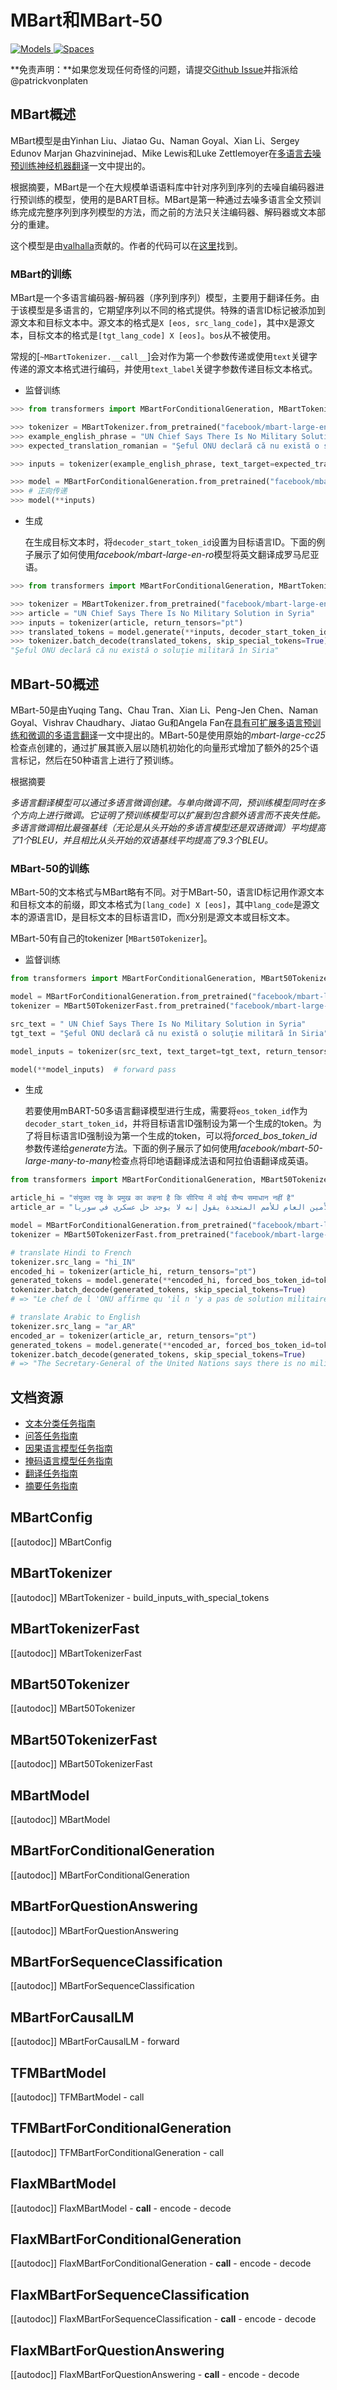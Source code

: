 <!--版权2020 HuggingFace团队。版权所有。

根据Apache许可证第2.0版（"许可证"）许可；除非符合许可证的规定，否则您不得使用此文件。
您可以在以下网址获取许可证副本

http://www.apache.org/licenses/LICENSE-2.0

除非适用法律要求或书面同意，根据许可证授权的软件是基于“按原样”（as is）的基础分发的，无论是明示的还是暗示的。请参阅许可证以获取特定语言的权限和限制。
⚠️注意，这个文件是Markdown格式，但包含了我们的doc-builder的特殊语法（类似于MDX），这个语法在您的Markdown查看器中可能无法正确显示。

-->

# MBart和MBart-50

<div class="flex flex-wrap space-x-1">
<a href="https://huggingface.co/models?filter=mbart">
<img alt="Models" src="https://img.shields.io/badge/All_model_pages-mbart-blueviolet">
</a>
<a href="https://huggingface.co/spaces/docs-demos/mbart-large-50-one-to-many-mmt">
<img alt="Spaces" src="https://img.shields.io/badge/%F0%9F%A4%97%20Hugging%20Face-Spaces-blue">
</a>
</div>

**免责声明：**如果您发现任何奇怪的问题，请提交[Github Issue](https://github.com/huggingface/transformers/issues/new?assignees=&labels=&template=bug-report.md&title)并指派给@patrickvonplaten

## MBart概述

MBart模型是由Yinhan Liu、Jiatao Gu、Naman Goyal、Xian Li、Sergey Edunov Marjan Ghazvininejad、Mike Lewis和Luke Zettlemoyer在[多语言去噪预训练神经机器翻译](https://arxiv.org/abs/2001.08210)一文中提出的。

根据摘要，MBart是一个在大规模单语语料库中针对序列到序列的去噪自编码器进行预训练的模型，使用的是BART目标。MBart是第一种通过去噪多语言全文预训练完成完整序列到序列模型的方法，而之前的方法只关注编码器、解码器或文本部分的重建。

这个模型是由[valhalla](https://huggingface.co/valhalla)贡献的。作者的代码可以在[这里](https://github.com/pytorch/fairseq/tree/master/examples/mbart)找到。

### MBart的训练

MBart是一个多语言编码器-解码器（序列到序列）模型，主要用于翻译任务。由于该模型是多语言的，它期望序列以不同的格式提供。特殊的语言ID标记被添加到源文本和目标文本中。源文本的格式是`X [eos, src_lang_code]`，其中`X`是源文本，目标文本的格式是`[tgt_lang_code] X [eos]`。`bos`从不被使用。

常规的[`~MBartTokenizer.__call__`]会对作为第一个参数传递或使用`text`关键字传递的源文本格式进行编码，并使用`text_label`关键字参数传递目标文本格式。

- 监督训练

```python
>>> from transformers import MBartForConditionalGeneration, MBartTokenizer

>>> tokenizer = MBartTokenizer.from_pretrained("facebook/mbart-large-en-ro", src_lang="en_XX", tgt_lang="ro_RO")
>>> example_english_phrase = "UN Chief Says There Is No Military Solution in Syria"
>>> expected_translation_romanian = "Şeful ONU declară că nu există o soluţie militară în Siria"

>>> inputs = tokenizer(example_english_phrase, text_target=expected_translation_romanian, return_tensors="pt")

>>> model = MBartForConditionalGeneration.from_pretrained("facebook/mbart-large-en-ro")
>>> # 正向传递
>>> model(**inputs)
```

- 生成

  在生成目标文本时，将`decoder_start_token_id`设置为目标语言ID。下面的例子展示了如何使用*facebook/mbart-large-en-ro*模型将英文翻译成罗马尼亚语。

```python
>>> from transformers import MBartForConditionalGeneration, MBartTokenizer

>>> tokenizer = MBartTokenizer.from_pretrained("facebook/mbart-large-en-ro", src_lang="en_XX")
>>> article = "UN Chief Says There Is No Military Solution in Syria"
>>> inputs = tokenizer(article, return_tensors="pt")
>>> translated_tokens = model.generate(**inputs, decoder_start_token_id=tokenizer.lang_code_to_id["ro_RO"])
>>> tokenizer.batch_decode(translated_tokens, skip_special_tokens=True)[0]
"Şeful ONU declară că nu există o soluţie militară în Siria"
```

## MBart-50概述

MBart-50是由Yuqing Tang、Chau Tran、Xian Li、Peng-Jen Chen、Naman Goyal、Vishrav Chaudhary、Jiatao Gu和Angela Fan在[具有可扩展多语言预训练和微调的多语言翻译](https://arxiv.org/abs/2008.00401)一文中提出的。MBart-50是使用原始的*mbart-large-cc25*检查点创建的，通过扩展其嵌入层以随机初始化的向量形式增加了额外的25个语言标记，然后在50种语言上进行了预训练。

根据摘要

*多语言翻译模型可以通过多语言微调创建。与单向微调不同，预训练模型同时在多个方向上进行微调。它证明了预训练模型可以扩展到包含额外语言而不丧失性能。多语言微调相比最强基线（无论是从头开始的多语言模型还是双语微调）平均提高了1个BLEU，并且相比从头开始的双语基线平均提高了9.3个BLEU。*

### MBart-50的训练

MBart-50的文本格式与MBart略有不同。对于MBart-50，语言ID标记用作源文本和目标文本的前缀，即文本格式为`[lang_code] X [eos]`，其中`lang_code`是源文本的源语言ID，是目标文本的目标语言ID，而`X`分别是源文本或目标文本。

MBart-50有自己的tokenizer [`MBart50Tokenizer`]。

- 监督训练

```python
from transformers import MBartForConditionalGeneration, MBart50TokenizerFast

model = MBartForConditionalGeneration.from_pretrained("facebook/mbart-large-50")
tokenizer = MBart50TokenizerFast.from_pretrained("facebook/mbart-large-50", src_lang="en_XX", tgt_lang="ro_RO")

src_text = " UN Chief Says There Is No Military Solution in Syria"
tgt_text = "Şeful ONU declară că nu există o soluţie militară în Siria"

model_inputs = tokenizer(src_text, text_target=tgt_text, return_tensors="pt")

model(**model_inputs)  # forward pass
```

- 生成

  若要使用mBART-50多语言翻译模型进行生成，需要将`eos_token_id`作为`decoder_start_token_id`，并将目标语言ID强制设为第一个生成的token。为了将目标语言ID强制设为第一个生成的token，可以将*forced_bos_token_id*参数传递给*generate*方法。下面的例子展示了如何使用*facebook/mbart-50-large-many-to-many*检查点将印地语翻译成法语和阿拉伯语翻译成英语。

```python
from transformers import MBartForConditionalGeneration, MBart50TokenizerFast

article_hi = "संयुक्त राष्ट्र के प्रमुख का कहना है कि सीरिया में कोई सैन्य समाधान नहीं है"
article_ar = "الأمين العام للأمم المتحدة يقول إنه لا يوجد حل عسكري في سوريا."

model = MBartForConditionalGeneration.from_pretrained("facebook/mbart-large-50-many-to-many-mmt")
tokenizer = MBart50TokenizerFast.from_pretrained("facebook/mbart-large-50-many-to-many-mmt")

# translate Hindi to French
tokenizer.src_lang = "hi_IN"
encoded_hi = tokenizer(article_hi, return_tensors="pt")
generated_tokens = model.generate(**encoded_hi, forced_bos_token_id=tokenizer.lang_code_to_id["fr_XX"])
tokenizer.batch_decode(generated_tokens, skip_special_tokens=True)
# => "Le chef de l 'ONU affirme qu 'il n 'y a pas de solution militaire en Syria."

# translate Arabic to English
tokenizer.src_lang = "ar_AR"
encoded_ar = tokenizer(article_ar, return_tensors="pt")
generated_tokens = model.generate(**encoded_ar, forced_bos_token_id=tokenizer.lang_code_to_id["en_XX"])
tokenizer.batch_decode(generated_tokens, skip_special_tokens=True)
# => "The Secretary-General of the United Nations says there is no military solution in Syria."
```

## 文档资源

- [文本分类任务指南](../tasks/sequence_classification)
- [问答任务指南](../tasks/question_answering)
- [因果语言模型任务指南](../tasks/language_modeling)
- [掩码语言模型任务指南](../tasks/masked_language_modeling)
- [翻译任务指南](../tasks/translation)
- [摘要任务指南](../tasks/summarization)

## MBartConfig

[[autodoc]] MBartConfig

## MBartTokenizer

[[autodoc]] MBartTokenizer
    - build_inputs_with_special_tokens

## MBartTokenizerFast

[[autodoc]] MBartTokenizerFast

## MBart50Tokenizer

[[autodoc]] MBart50Tokenizer

## MBart50TokenizerFast

[[autodoc]] MBart50TokenizerFast

## MBartModel

[[autodoc]] MBartModel

## MBartForConditionalGeneration

[[autodoc]] MBartForConditionalGeneration

## MBartForQuestionAnswering

[[autodoc]] MBartForQuestionAnswering

## MBartForSequenceClassification

[[autodoc]] MBartForSequenceClassification

## MBartForCausalLM

[[autodoc]] MBartForCausalLM
    - forward

## TFMBartModel

[[autodoc]] TFMBartModel
    - call

## TFMBartForConditionalGeneration

[[autodoc]] TFMBartForConditionalGeneration
    - call

## FlaxMBartModel

[[autodoc]] FlaxMBartModel
    - __call__
    - encode
    - decode

## FlaxMBartForConditionalGeneration

[[autodoc]] FlaxMBartForConditionalGeneration
    - __call__
    - encode
    - decode

## FlaxMBartForSequenceClassification

[[autodoc]] FlaxMBartForSequenceClassification
    - __call__
    - encode
    - decode

## FlaxMBartForQuestionAnswering

[[autodoc]] FlaxMBartForQuestionAnswering
    - __call__
    - encode
    - decode